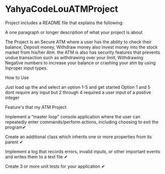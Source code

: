 # YahyaCodeLouATMProject




Project includes a README file that explains the following:

A one paragraph or longer description of what your project is about

The Project Is an Secure ATM where a user has the ability to check their balance, Deposit money, Withdraw money also Invest money into the stock market from his/her Atm.
the ATM is also has security features that prevents undue transaction such as withdrawing over your limit, Withdrawing Negative numbers to increase your balance or crashing your atm by using Inproper input types.

How to Use 

Just load up the and select an option 1-5 and get started Option 1 and 5 dont require any input but 2 through 4 required a user input of a postive integer



Feature's that my ATM Project

Implement a “master loop” console application where the user can repeatedly enter commands/perform actions, including choosing to exit the program✔

Create an additional class which inherits one or more properties from its parent ✔

Implement a log that records errors, invalid inputs, or other important events and writes them to a text file ✔

Create 3 or more unit tests for your application ✔
